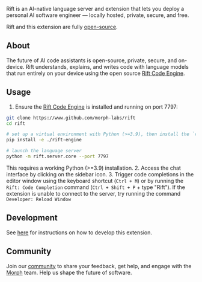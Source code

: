 Rift is an AI-native language server and extension that lets you deploy a personal AI software engineer — locally hosted, private, secure, and free.

Rift and this extension are fully [open-source](https://github.com/morph-labs/rift/tree/main/editors/rift-vscode).

## About
The future of AI code assistants is open-source, private, secure, and on-device. Rift understands, explains, and writes code with language models that run entirely on your device using the open source [Rift Code Engine](https://github.com/morph-labs/rift/tree/main/rift-engine).

## Usage 
1. Ensure the [Rift Code Engine](https://github.com/morph-labs/rift/tree/main/rift-engine) is installed and running on port 7797:

```bash
git clone https://www.github.com/morph-labs/rift
cd rift

# set up a virtual environment with Python (>=3.9), then install the `rift` Python package
pip install -e ./rift-engine

# launch the language server
python -m rift.server.core --port 7797
```

This requires a working Python (>=3.9) installation.
2. Access the chat interface by clicking on the sidebar icon.
3. Trigger code completions in the editor window using the keyboard shortcut (`Ctrl + M`) or by running the `Rift: Code Completion` command (`Ctrl + Shift + P`  +  type "Rift"). If the extension is unable to connect to the server, try running the command `Developer: Reload Window`

## Development
See [here](https://github.com/morph-labs/rift/blob/main/editors/rift-vscode/CONTRIBUTING.md) for instructions on how to develop this extension.

## Community
Join our [community]([https://discord.gg/wa5sgWMfqv](https://discord.gg/wa5sgWMfqv)) to share your feedback, get help, and engage with the [Morph](https://morph.so) team. Help us shape the future of software.
